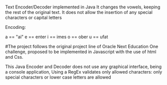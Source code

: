 #
Text Encoder/Decoder implemented in Java
It changes the vowels, keeping the rest of the original text. It does not allow the insertion of any special characters or capital letters  

Encoding:

a == "ai"
e == enter
i == imes
o == ober
u == ufat

#The project follows the original project line of Oracle Next Education One challenge, proposed to be implemented in Javascript with the use of html and Css.

This Java Encoder and Decoder does not use any graphical interface, being a console application, 
Using a RegEx validates only allowed characters: only special characters or lower case letters are allowed
